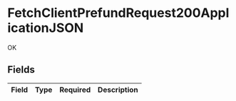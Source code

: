 # FetchClientPrefundRequest200ApplicationJSON

OK


## Fields

| Field       | Type        | Required    | Description |
| ----------- | ----------- | ----------- | ----------- |